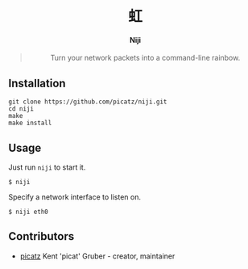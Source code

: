 <div align="center">

# 虹 

#### **Niji**

> Turn your network packets into a command-line rainbow.

</div>

## Installation

```shell
git clone https://github.com/picatz/niji.git
cd niji
make
make install
```

## Usage

Just run `niji` to start it.
```
$ niji
```

Specify a network interface to listen on.
```
$ niji eth0
```

## Contributors

- [picatz](https://github.com/picatz) Kent 'picat' Gruber - creator, maintainer
